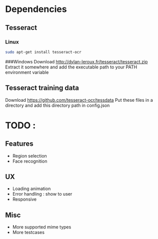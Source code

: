 # Dependencies
## Tesseract
### Linux
```bash
sudo apt-get install tesseract-ocr
```
###Windows
Download http://dylan-leroux.fr/tesseract/tesseract.zip
Extract it somewhere and add the executable path to your PATH environment variable

## Tesseract training data
Download https://github.com/tesseract-ocr/tessdata
Put these files in a directory and add this directory path in config.json

# TODO :
## Features
- Region selection
- Face recognition
## UX
- Loading animation
- Error handling : show to user
- Responsive
## Misc
- More supported mime types
- More testcases
